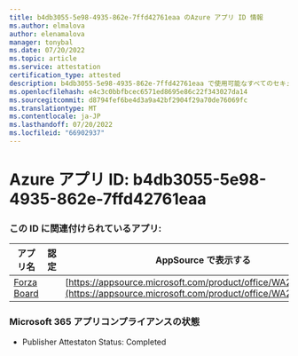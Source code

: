 ```yaml
---
title: b4db3055-5e98-4935-862e-7ffd42761eaa のAzure アプリ ID 情報
ms.author: elmalova
author: elenamalova
manager: tonybal
ms.date: 07/20/2022
ms.topic: article
ms.service: attestation
certification_type: attested
description: b4db3055-5e98-4935-862e-7ffd42761eaa で使用可能なすべてのセキュリティとコンプライアンス情報。
ms.openlocfilehash: e4c3c0bbfbcec6571ed8695e86c22f343027da14
ms.sourcegitcommit: d8794fef6be4d3a9a42bf2904f29a70de76069fc
ms.translationtype: MT
ms.contentlocale: ja-JP
ms.lasthandoff: 07/20/2022
ms.locfileid: "66902937"
---
```

# <a name="azure-app-id-b4db3055-5e98-4935-862e-7ffd42761eaa"></a>Azure アプリ ID: b4db3055-5e98-4935-862e-7ffd42761eaa


### <a name="apps-associated-with-this-id"></a>この ID に関連付けられているアプリ:
| **アプリ名** | **認定** | **AppSource で表示する** |
|--------------|---------------|-----------------------|
| [Forza Board](../forward/WA200004274.md) |  | [https://appsource.microsoft.com/product/office/WA200004274](https://appsource.microsoft.com/product/office/WA200004274) |

### <a name="microsoft-365-app-compliance-status"></a>Microsoft 365 アプリコンプライアンスの状態
- Publisher Attestaton Status: Completed
